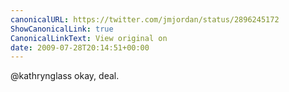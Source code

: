 ```yaml
---
canonicalURL: https://twitter.com/jmjordan/status/2896245172
ShowCanonicalLink: true
CanonicalLinkText: View original on
date: 2009-07-28T20:14:51+00:00
---
```

@kathrynglass okay, deal.